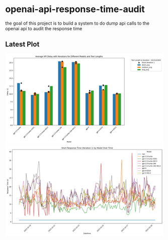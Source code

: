# openai-api-response-time-audit
the goal of this project is to build a  system to do dump api calls to the openai api to audit the response time

## Latest Plot
<!-- PLOT-PLACEHOLDER-START -->
![result](https://github.com/anisayari/openai-api-response-time-audit/blob/main/results/plot-2023102905.jpg?raw=true)
![line chart](https://github.com/anisayari/openai-api-response-time-audit/blob/main/results/line_chart.jpg?raw=true)
<!-- PLOT-PLACEHOLDER-END -->
